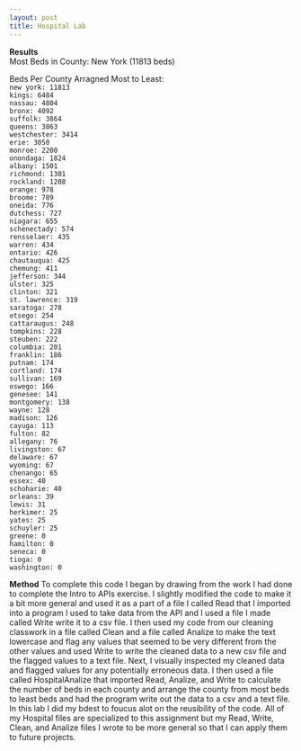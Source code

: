 ```yaml
---
layout: post
title: Hospital Lab
---
```

**Results**  
Most Beds in County: New York (11813 beds)  

Beds Per County Arragned Most to Least:    
`new york: 11813`  
`kings: 6484`  
`nassau: 4804`  
`bronx: 4092`  
`suffolk: 3864`  
`queens: 3863`  
`westchester: 3414`  
`erie: 3050`  
`monroe: 2200`  
`onondaga: 1824`  
`albany: 1501`  
`richmond: 1301`  
`rockland: 1208`  
`orange: 978`  
`broome: 789`  
`oneida: 776`  
`dutchess: 727`  
`niagara: 655`  
`schenectady: 574`  
`rensselaer: 435`  
`warren: 434`  
`ontario: 426`  
`chautauqua: 425`  
`chemung: 411`  
`jefferson: 344`  
`ulster: 325`  
`clinton: 321`  
`st. lawrence: 319`  
`saratoga: 278`  
`otsego: 254`  
`cattaraugus: 248`  
`tompkins: 228`  
`steuben: 222`  
`columbia: 201`  
`franklin: 186`  
`putnam: 174`  
`cortland: 174`  
`sullivan: 169`  
`oswego: 166`  
`genesee: 141`  
`montgomery: 138`  
`wayne: 128`  
`madison: 126`  
`cayuga: 113`  
`fulton: 82`  
`allegany: 76`  
`livingston: 67`  
`delaware: 67`  
`wyoming: 67`  
`chenango: 65`  
`essex: 40`  
`schoharie: 40`  
`orleans: 39`  
`lewis: 31`  
`herkimer: 25`  
`yates: 25`  
`schuyler: 25`  
`greene: 0`  
`hamilton: 0`  
`seneca: 0`  
`tioga: 0`  
`washington: 0`  

**Method**
To complete this code I began by drawing from the work I had done to complete the Intro to APIs exercise. I slightly modified the code to make it a bit more general and used it as a part of a file I called Read that I imported into a program I used to take data from the API and I used a file I made called Write write it to a csv file. I then used my code from our cleaning classwork in a file called Clean and a file called Analize to make the text lowercase and flag any values that seemed to be very different from the other values and used Write to write the cleaned data to a new csv file and the flagged values to a text file. Next, I visually inspected my cleaned data and flagged values for any potentially erroneous data. I then used a file called HospitalAnalize that imported Read, Analize, and Write to calculate the number of beds in each county and arrange the county from most beds to least beds and had the program write out the data to a csv and a text file. In this lab I did my bdest to foucus alot on the reusibility of the code. All of my Hospital files are specialized to this assignment but my Read, Write, Clean, and Analize files I wrote to be more general so that I can apply them to future projects.
